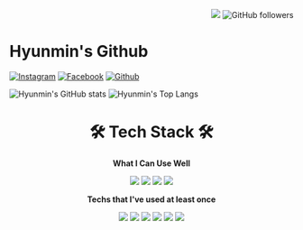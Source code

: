 <p align=right>
    <a href="https://hits.seeyoufarm.com">
        <img src="https://hits.seeyoufarm.com/api/count/incr/badge.svg?url=https%3A%2F%2Fgithub.com%2Fhyunmin0317&count_bg=%2391A8D2&title_bg=%23555555&icon=github.svg&icon_color=%23E7E7E7&title=hits&edge_flat=false"/></a>
    <img alt="GitHub followers" src="https://img.shields.io/github/followers/hyunmin0317?style=social"> 
</p>

# Hyunmin's Github

[![Instagram](https://img.shields.io/badge/Instagram-E4405F?style=round-square&logo=Instagram&logoColor=white&link=https://www.instagram.com/hyunmin_0317/)](https://www.instagram.com/hyunmin_0317/)
[![Facebook](https://img.shields.io/badge/Facebook-1877F2?style=round-square&logo=Facebook&logoColor=white&link=https://www.facebook.com/profile.php?id=100031649032539)](https://www.facebook.com/profile.php?id=100031649032539)
[![Github](https://img.shields.io/badge/Github-181717?style=round-square&logo=Github&logoColor=white&link=https://github.com/hyunmin0317)](https://github.com/hyunmin0317)

![Hyunmin's GitHub stats](https://github-readme-stats.vercel.app/api?username=hyunmin0317&show_icons=true&title_color=091C57&icon_color=0860A8&bg_color=91A8D2&text_color=FFFFFF)
![Hyunmin's Top Langs](https://github-readme-stats.vercel.app/api/top-langs/?username=hyunmin0317&layout=compact&hide=tcl,powershell&langs_count=8&bg_color=91A8D2&title_color=091C57&text_color=FFFFFF)

<h1 align="center"> 🛠 Tech Stack 🛠</h1>

**<p align="center"> What I Can Use Well </p>**

<p align="center">
<img src="https://img.shields.io/badge/Python-3766AB?style=round-square&logo=Python&logoColor=white"/>
<img src="https://img.shields.io/badge/C-A8B9CC?style=round-square&logo=C&logoColor=white"/>
<img src="https://img.shields.io/badge/Java-007396?style=round-square&logo=Java&logoColor=white"/>
<img src="https://img.shields.io/badge/Kotlin-0095D5?style=round-square&logo=Kotlin&logoColor=white"/>

**<p align="center"> Techs that I've used at least once </p>**

<p align="center">
<img src="https://img.shields.io/badge/Django-092E20?style=round-square&logo=Django&logoColor=white"/>
<img src="https://img.shields.io/badge/React-61DAFB?style=round-square&logo=React&logoColor=white"/>
<img src="https://img.shields.io/badge/JavaScript-F7DF1E?style=round-square&logo=JavaScript&logoColor=white"/>
<img src="https://img.shields.io/badge/HTML-E34F26?style=round-square&logo=HTML5&logoColor=white"/>
<img src="https://img.shields.io/badge/CSS-1572B6?style=round-square&logo=CSS3&logoColor=white"/>
<img src="https://img.shields.io/badge/aws-232F3E?style=round-square&logo=Amazon AWS&logoColor=white"/>
